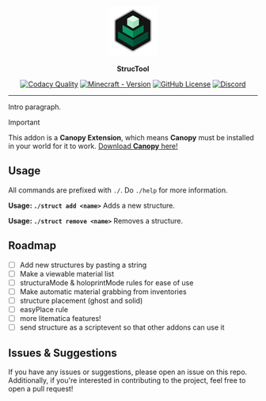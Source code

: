 <div align="center">
    <a href="./pack_icon.png">
        <img src="./pack_icon.png" alt="Canopy Extension Example Icon" width="100" height="100">
    </a>
    <p><b>StrucTool</b></p>

[![Codacy Quality](https://app.codacy.com/project/badge/Grade/10040a714ad84a2f912d4dae9d3f6e57)](https://app.codacy.com/gh/ForestOfLight/StrucTool/dashboard?utm_source=gh&utm_medium=referral&utm_content=&utm_campaign=Badge_grade)
[![Minecraft - Version](https://img.shields.io/badge/Minecraft-v1.21.60_(Bedrock)-brightgreen)](https://feedback.minecraft.net/hc/en-us/sections/360001186971-Release-Changelogs)
[![GitHub License](https://img.shields.io/github/license/forestoflight/structool)](LICENSE)
[![Discord](https://badgen.net/discord/members/9KGche8fxm?icon=discord&label=Discord&list=what)](https://discord.gg/9KGche8fxm)
</div>

---

Intro paragraph.

> [!IMPORTANT]
> This addon is a **Canopy Extension**, which means **Canopy** must be installed in your world for it to work.
> [Download **Canopy** here!](https://github.com/ForestOfLight/Canopy)

## Usage

All commands are prefixed with `./`. Do `./help` for more information.

**Usage: `./struct add <name>`**
Adds a new structure.

**Usage: `./struct remove <name>`**
Removes a structure.

## Roadmap

- [ ] Add new structures by pasting a string
- [ ] Make a viewable material list
- [ ] structuraMode & holoprintMode rules for ease of use
- [ ] Make automatic material grabbing from inventories
- [ ] structure placement (ghost and solid)
- [ ] easyPlace rule
- [ ] more litematica features!
- [ ] send structure as a scriptevent so that other addons can use it

## Issues & Suggestions

If you have any issues or suggestions, please open an issue on this repo. Additionally, if you're interested in contributing to the project, feel free to open a pull request! 
